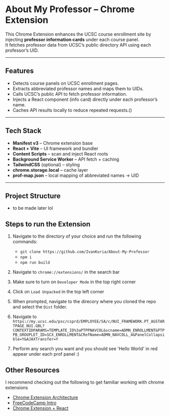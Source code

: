 # About My Professor – Chrome Extension

This Chrome Extension enhances the UCSC course enrollment site by injecting **professor information cards** under each course panel.  
It fetches professor data from UCSC’s public directory API using each professor’s UID.

---

## Features

- Detects course panels on UCSC enrollment pages.
- Extracts abbreviated professor names and maps them to UIDs.
- Calls UCSC’s public API to fetch professor information.
- Injects a React component (info card) directly under each professor’s name.
- Caches API results locally to reduce repeated requests.()

---

## Tech Stack

- **Manifest v3** – Chrome extension base
- **React + Vite** – UI framework and bundler
- **Content Scripts** – scan and inject React roots
- **Background Service Worker** – API fetch + caching
- **TailwindCSS** (optional) – styling
- **chrome.storage.local** – cache layer
- **prof-map.json** – local mapping of abbreviated names → UID

---

## Project Structure
- to be made later lol

## Steps to run the Extension

1. Navigate to the directory of your choice and run the following commands:

   - `git clone https://github.com/IvanKuria/About-My-Professor`
   - `npm i`
   - `npm run build`

2. Navigate to `chrome://extensions/` in the search bar
3. Make sure to turn on `Developer Mode` in the top right corner
4. Click on `Load Unpacked` in the top left corner
5. When prompted, navigate to the direcory where you cloned the repo and select the `Dist` folder.
6. Navigate to `https://my.ucsc.edu/psc/csprd/EMPLOYEE/SA/c/NUI_FRAMEWORK.PT_AGSTARTPAGE_NUI.GBL?CONTEXTIDPARAMS=TEMPLATE_ID%3aPTPPNAVCOL&scname=ADMN_ENROLLMENT&PTPPB_GROUPLET_ID=SCX_ENROLLMENT&CRefName=ADMN_NAVCOLL_4&PanelCollapsible=Y&AJAXTransfer=Y`
7. Perform any search you want and you should see 'Hello World' in red appear under each prof panel :)

## Other Resources

I recommend checking out the following to get familiar working with chrome extensions

- [Chrome Extension Architecture](https://youtu.be/TRwYaZPJ0h8?si=d9pQA1qZT-87j-Ap)
- [FreeCodeCamp Intro](https://youtu.be/0n809nd4Zu4?si=6lfGnFvhqnSIX1A1)
- [Chrome Extension + React](https://youtu.be/GGi7Brsf7js?si=xrqKeF2iaKOHw4Mz)
